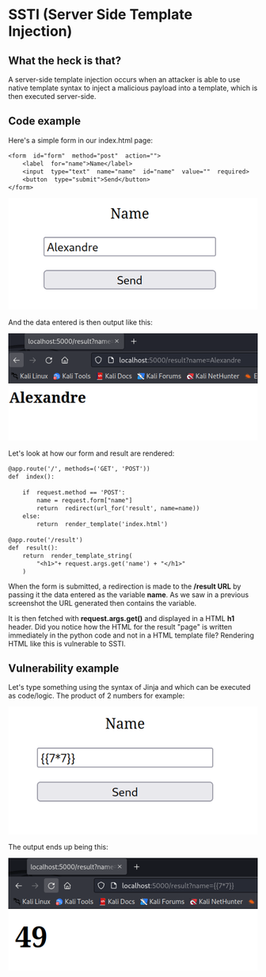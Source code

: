 # SSTI (Server Side Template Injection)

## What the heck is that?

A server-side template injection occurs when an attacker is able to use native template syntax to inject a malicious payload into a template, which is then executed server-side.

## Code example

Here's a simple form in our index.html page:

    <form  id="form"  method="post"  action=""> 
	    <label  for="name">Name</label>
	    <input  type="text"  name="name"  id="name"  value=""  required>
	    <button  type="submit">Send</button>
    </form>
    
![Form](https://github.com/alexandrentougas/FlaskSSTIDemo/blob/main/assets/Form.PNG)

And the data entered is then output like this:

![Output](https://github.com/alexandrentougas/FlaskSSTIDemo/blob/main/assets/Output.PNG)

Let's look at how our form and result are rendered:

    @app.route('/', methods=('GET', 'POST'))
    def  index():
 
	    if  request.method == 'POST':
		    name = request.form["name"]
		    return  redirect(url_for('result', name=name))
	    else:
		    return  render_template('index.html')
		    	    
    @app.route('/result')  
    def  result():
	    return  render_template_string(
		    "<h1>"+ request.args.get('name') + "</h1>"
		)

When the form is submitted, a redirection is made to the **/result URL** by passing it the data entered as the variable **name**.  As we saw in a previous screenshot the URL generated then contains the variable. 

It is then fetched with **request.args.get()** and displayed in a HTML **h1** header. Did you notice how the HTML for the result "page" is written immediately in the python code and not in a HTML template  file? Rendering HTML like this is vulnerable to SSTI.

## Vulnerability example
Let's type something using the syntax of Jinja and  which can be executed as code/logic. The product of 2 numbers for example:

![Form2](https://github.com/alexandrentougas/FlaskSSTIDemo/blob/main/assets/Form2.PNG)

The output ends up being this:

![Output2](https://github.com/alexandrentougas/FlaskSSTIDemo/blob/main/assets/Output2.PNG)